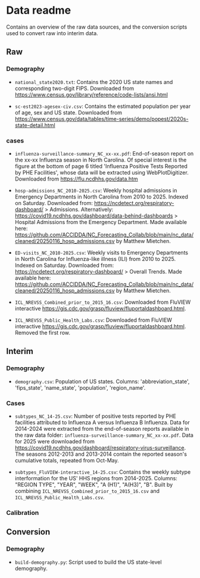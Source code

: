 # Data readme

Contains an overview of the raw data sources, and the conversion scripts used to convert raw into interim data.

## Raw

### Demography

+ `national_state2020.txt`: Contains the 2020 US state names and corresponding two-digit FIPS. Downloaded from https://www.census.gov/library/reference/code-lists/ansi.html

+ `sc-est2023-agesex-civ.csv`: Contains the estimated population per year of age, sex and US state. Downloaded from https://www.census.gov/data/tables/time-series/demo/popest/2020s-state-detail.html 

### cases

+ `influenza-surveillance-summary_NC_xx-xx.pdf`: End-of-season report on the xx-xx Influenza season in North Carolina. Of special interest is the figure at the bottom of page 6 titled 'Influenza Positive Tests Reported by PHE Facilities', whose data will be extracted using WebPlotDigitizer. Downloaded from https://flu.ncdhhs.gov/data.htm

+ `hosp-admissions_NC_2010-2025.csv`: Weekly hospital admissions in Emergency Departments in North Carolina from 2010 to 2025. Indexed on Saturday. Downloaded from: https://ncdetect.org/respiratory-dashboard/ > Admissions. Alternatively: https://covid19.ncdhhs.gov/dashboard/data-behind-dashboards > Hospital Admissions from the Emergency Department. Made available here: https://github.com/ACCIDDA/NC_Forecasting_Collab/blob/main/nc_data/cleaned/20250116_hosp_admissions.csv by Matthew Mietchen.

+ `ED-visits_NC_2010-2025.csv`: Weekly visits to Emergency Departments in North Carolina for Influenza-like illness (ILI) from 2010 to 2025. Indexed on Saturday. Downloaded from: https://ncdetect.org/respiratory-dashboard/ > Overall Trends. Made available here: https://github.com/ACCIDDA/NC_Forecasting_Collab/blob/main/nc_data/cleaned/20250116_hosp_admissions.csv by Matthew Mietchen.

+ `ICL_NREVSS_Combined_prior_to_2015_16.csv`: Downloaded from FluVIEW interactive https://gis.cdc.gov/grasp/fluview/fluportaldashboard.html. 

+ `ICL_NREVSS_Public_Health_Labs.csv`: Downloaded from FluVIEW interactive https://gis.cdc.gov/grasp/fluview/fluportaldashboard.html. Removed the first row. 

## Interim

### Demography

+ `demography.csv`: Population of US states. Columns: 'abbreviation_state', 'fips_state', 'name_state', 'population', 'region_name'.

### Cases

+ `subtypes_NC_14-25.csv`: Number of positive tests reported by PHE facilities attributed to Influenza A versus Influenza B Influenza. Data for 2014-2024 were extracted from the end-of-season reports available in the raw data folder: `influenza-surveillance-summary_NC_xx-xx.pdf`. Data for 2025 were downloaded from https://covid19.ncdhhs.gov/dashboard/respiratory-virus-surveillance. The seasons 2012-2013 and 2013-2014 contain the reported season's cumulative totals, repeated from Oct-May.

+ `subtypes_FluVIEW-interactive_14-25.csv`: Contains the weekly subtype interformation for the US' HHS regions from 2014-2025. Columns: "REGION TYPE", "YEAR", "WEEK", "A (H1)", "A(H3)", "B".  Built by combining `ICL_NREVSS_Combined_prior_to_2015_16.csv` and `ICL_NREVSS_Public_Health_Labs.csv`.

### Calibration

## Conversion

### Demography

+ `build-demography.py`: Script used to build the US state-level demography.